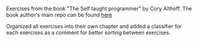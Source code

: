 Exercises from the book "The Self taught programmer" by Cory Althoff. The book author's main repo can be found [here](https://github.com/calthoff/self_taught)

Organized all exercises into their own chapter and added a classifier for each exercises as a comment for better sorting between exercises.